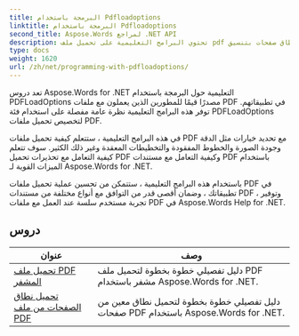 ```yaml
---
title: البرمجة باستخدام Pdfloadoptions
linktitle: البرمجة باستخدام Pdfloadoptions
second_title: Aspose.Words لمراجع .NET API
description: تحتوي البرامج التعليمية على تحميل ملف pdf مشفر وتحميل نطاق صفحات بتنسيق pdf
type: docs
weight: 1620
url: /zh/net/programming-with-pdfloadoptions/
---
```

تعد دروس Aspose.Words for .NET التعليمية حول البرمجة باستخدام PDFLoadOptions مصدرًا قيمًا للمطورين الذين يعملون مع ملفات PDF في تطبيقاتهم. توفر هذه البرامج التعليمية نظرة عامة مفصلة على استخدام فئة PDFLoadOptions لتخصيص تحميل ملفات PDF.

في هذه البرامج التعليمية ، ستتعلم كيفية تحميل ملفات PDF مع تحديد خيارات مثل الدقة وجودة الصورة والخطوط المفقودة والتخطيطات المعقدة وغير ذلك الكثير. سوف تتعلم كيفية التعامل مع تحذيرات تحميل PDF وكيفية التعامل مع مستندات PDF باستخدام الميزات القوية لـ Aspose.Words for .NET.

باستخدام هذه البرامج التعليمية ، ستتمكن من تحسين عملية تحميل ملفات PDF في تطبيقاتك ، وضمان أقصى قدر من التوافق مع أنواع مختلفة من مستندات PDF ، وتوفير تجربة مستخدم سلسة عند العمل مع ملفات PDF في Aspose.Words Help for .NET.

 ## دروس
| عنوان | وصف |
| --- | --- |
| [تحميل ملف PDF المشفر](./load-encrypted-pdf/) | دليل تفصيلي خطوة بخطوة لتحميل ملف PDF مشفر باستخدام Aspose.Words for .NET. |
| [تحميل نطاق الصفحات من ملف PDF](./load-page-range-of-pdf/) | دليل تفصيلي خطوة بخطوة لتحميل نطاق معين من صفحات PDF باستخدام Aspose.Words for .NET. |